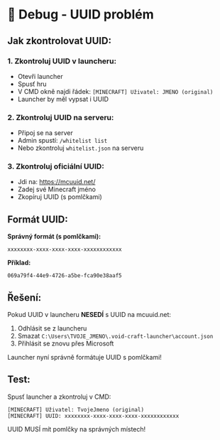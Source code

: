 # 🐛 Debug - UUID problém

## Jak zkontrolovat UUID:

### 1. Zkontroluj UUID v launcheru:
- Otevři launcher
- Spusť hru
- V CMD okně najdi řádek: `[MINECRAFT] Uživatel: JMENO (original)`
- Launcher by měl vypsat i UUID

### 2. Zkontroluj UUID na serveru:
- Připoj se na server
- Admin spustí: `/whitelist list`
- Nebo zkontroluj `whitelist.json` na serveru

### 3. Zkontroluj oficiální UUID:
- Jdi na: https://mcuuid.net/
- Zadej své Minecraft jméno
- Zkopíruj UUID (s pomlčkami)

## Formát UUID:

**Správný formát (s pomlčkami):**
```
xxxxxxxx-xxxx-xxxx-xxxx-xxxxxxxxxxxx
```

**Příklad:**
```
069a79f4-44e9-4726-a5be-fca90e38aaf5
```

## Řešení:

Pokud UUID v launcheru **NESEDÍ** s UUID na mcuuid.net:
1. Odhlásit se z launcheru
2. Smazat `C:\Users\TVOJE_JMENO\.void-craft-launcher\account.json`
3. Přihlásit se znovu přes Microsoft

Launcher nyní správně formátuje UUID s pomlčkami!

## Test:

Spusť launcher a zkontroluj v CMD:
```
[MINECRAFT] Uživatel: TvojeJmeno (original)
[MINECRAFT] UUID: xxxxxxxx-xxxx-xxxx-xxxx-xxxxxxxxxxxx
```

UUID MUSÍ mít pomlčky na správných místech!
